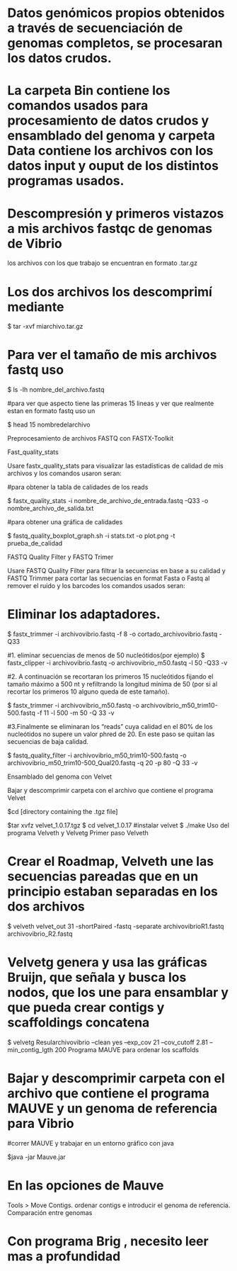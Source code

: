 
# Datos genómicos propios obtenidos a través de secuenciación de genomas completos, se procesaran los datos crudos.

# La carpeta Bin contiene los comandos usados para procesamiento de datos crudos y ensamblado del genoma y carpeta Data contiene los archivos con los datos input y ouput de los distintos programas usados.

# Descompresión y primeros vistazos a mis archivos fastqc de genomas de Vibrio

los archivos con los que trabajo se encuentran en formato .tar.gz


# Los dos archivos los descomprimí mediante 

$ tar -xvf miarchivo.tar.gz

# Para ver el tamaño de mis archivos fastq uso

$ ls -lh nombre_del_archivo.fastq

#para ver que aspecto tiene las primeras 15 lineas y ver que realmente estan en formato fastq uso un 

$ head 15 nombredelarchivo

Preprocesamiento de archivos FASTQ con FASTX-Toolkit

Fast_quality_stats

Usare fastx_quality_stats para visualizar las estadísticas de calidad de mis archivos y los comandos usaron seran:

#para obtener la tabla de calidades de los reads

$ fastx_quality_stats -i nombre_de_archivo_de_entrada.fastq -Q33
-o nombre_archivo_de_salida.txt

#para obtener una gráfica de calidades

$ fastq_quality_boxplot_graph.sh -i stats.txt -o plot.png -t prueba_de_calidad

FASTQ Quality Filter y FASTQ Trimer 

Usare FASTQ Quality Filter para filtrar la secuencias en base a su calidad y FASTQ Trimmer para cortar las secuencias en format Fasta o Fastq al remover el ruido y los barcodes los comandos usados seran:

# Eliminar los adaptadores.

$ fastx_trimmer -i archivovibrio.fastq -f 8 -o cortado_archivovibrio.fastq -Q33

#1. eliminar secuencias de menos de 50 nucleótidos(por ejemplo)
$ fastx_clipper -i archivovibrio.fastq -o archivovibrio_m50.fastq -l 50 -Q33 -v

#2. A continuación se recortaran los primeros 15 nucleótidos fijando el tamaño máximo a 500 nt y refiltrando la longitud mínima de 50 (por si al recortar los primeros 10 alguno queda de este tamaño).

$ fastx_trimmer -i archivovibrio_m50.fastq -o archivovibrio_m50_trim10-500.fastq -f 11 -l 500 -m 50 -Q 33 -v

#3.Finalmente se eliminaran los “reads” cuya calidad en el 80% de los nucleótidos no supere un valor phred de 20. En este paso se quitan las secuencias de baja calidad.


$ fastq_quality_filter -i archivovibrio_m50_trim10-500.fastq -o archivovibrio_m50_trim10-500_Qual20.fastq -q 20 -p 80 -Q 33 -v



Ensamblado del genoma con Velvet

Bajar y descomprimir carpeta con el archivo que contiene el programa Velvet 

$cd [directory containing the .tgz file]

$tar xvfz velvet_1.0.17.tgz
$ cd velvet_1.0.17 
#instalar velvet
$ ./make 
Uso del programa Velveth y Velvetg
Primer paso Velveth
# Crear el Roadmap, Velveth une las secuencias pareadas que en un principio estaban separadas en los dos archivos

$ velveth velvet_out 31 -shortPaired -fastq -separate archivovibrioR1.fastq archivovibrio_R2.fastq

# Velvetg genera y usa las gráficas Bruijn, que señala y busca los nodos, que los une para ensamblar y que pueda crear contigs y scaffoldings concatena 
$ velvetg Resularchivovibrio –clean yes –exp_cov 21 –cov_cutoff 2.81 –min_contig_lgth 200
Programa MAUVE para ordenar los scaffolds 
# Bajar y descomprimir carpeta con el archivo que contiene el programa MAUVE y un genoma de referencia para Vibrio

#correr MAUVE y trabajar en un entorno gráfico con java

$java -jar Mauve.jar
# En las opciones de Mauve 
Tools > Move Contigs. ordenar contigs e introducir el genoma de referencia.
Comparación entre genomas 
# Con programa Brig , necesito leer mas a profundidad



